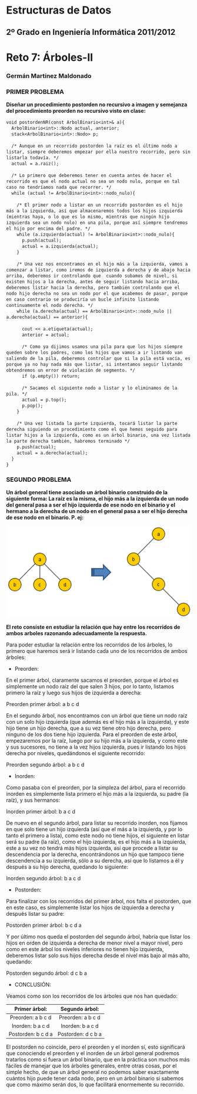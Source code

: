Estructuras de Datos
====================
2º Grado en Ingeniería Informática 2011/2012
--------------------------------------------

# Reto 7: Árboles-II
### Germán Martínez Maldonado

### PRIMER PROBLEMA

**Diseñar un procedimiento postorden no recursivo a imagen y semejanza del procedimiento preorden no recursivo visto en clase:**

```
void postordenNR(const ArbolBinario<int>& a){
  ArbolBinario<int>::Nodo actual, anterior;
  stack<ArbolBinario<int>::Nodo> p;

  /* Aunque en un recorrido postorden la raíz es el último nodo a listar, siempre deberemos empezar por ella nuestro recorrido, pero sin listarla todavía. */
  actual = a.raiz();

  /* Lo primero que deberemos tener en cuenta antes de hacer el recorrido es que el nodo actual no sea un nodo nulo, porque en tal caso no tendríamos nada que recorrer. */
  while (actual != ArbolBinario<int>::nodo_nulo){

    /* El primer nodo a listar en un recorrido postorden es el hijo más a la izquierda, así que almacenaremos todos los hijos izquierda (mientras haya, o lo que es lo mismo, mientras que ningún hijo izquierda sea un nodo nulo) en una pila, porque así siempre tendremos el hijo por encima del padre. */
    while (a.izquierda(actual) != ArbolBinario<int>::nodo_nulo){ 
      p.push(actual);
      actual = a.izquierda(actual);
    }

    /* Una vez nos encontramos en el hijo más a la izquierda, vamos a comenzar a listar, como iremos de izquierda a derecha y de abajo hacia arriba, deberemos ir controlando que  cuando subamos de nivel, si existen hijos a la derecha, antes de seguir listando hacia arriba, deberemos listar hacia la derecha, pero también controlando que el nodo hijo derecha no sea un nodo por el que acabemos de pasar, porque en caso contrario se produciría un bucle infinito listando continuamente el nodo derecha. */ 
    while (a.derecha(actual) == ArbolBinario<int>::nodo_nulo || a.derecha(actual) == anterior){

      cout << a.etiqueta(actual); 
      anterior = actual;

      /* Como ya dijimos usamos una pila para que los hijos siempre queden sobre los padres, como los hijos que vamos a ir listando van saliendo de la pila, deberemos controlar que si la pila está vacía, es porque ya no hay nada más que listar, si intentamos seguir listando obtendremos un error de violación de segmento. */
      if (p.empty()) return;

      /* Sacamos el siguiente nodo a listar y lo eliminamos de la pila. */
      actual = p.top(); 
      p.pop();
    }

    /* Una vez listada la parte izquierda, tocará listar la parte derecha siguiendo un procedimiento como el que hemos seguido para listar hijos a la izquierda, como es un árbol binario, una vez listada la parte derecha también, habremos terminado */
    p.push(actual);
    actual = a.derecha(actual);
  }
}
```

### SEGUNDO PROBLEMA

**Un árbol general tiene asociado un árbol binario construido de la siguiente forma: La raíz es la misma, el hijo más a la izquierda de un nodo del general pasa a ser el hijo izquierda de ese nodo en el binario y el hermano a la derecha de un nodo en el general pasa a ser el hijo derecha de ese nodo en el binario. P. ej:**

![img01](img01.png)

**El reto consiste en estudiar la relación que hay entre los recorridos de ambos arboles razonando adecuadamente la respuesta.**

Para poder estudiar la relación entre los recorridos de los árboles, lo primero que haremos será ir listando cada uno de los recorridos de ambos árboles:

* Preorden:

En el primer árbol, claramente sacamos el preorden, porque el árbol es simplemente un nodo raíz del que salen 3 hijos, por lo tanto, listamos primero la raíz y luego sus hijos de izquierda a derecha:

Preorden primer árbol: a b c d

En el segundo árbol, nos encontramos con un árbol que tiene un nodo raíz con un solo hijo izquierda (que además es el hijo más a la izquierda), y este hijo tiene un hijo derecha, que a su vez tiene otro hijo derecha, pero ninguno de los dos tiene hijo izquierda. Para el preorden de este árbol, empezaremos por la raíz, luego por su hijo más a la izquierda, y como este y sus sucesores, no tiene a la vez hijos izquierda, pues ir listando los hijos derecha por niveles, quedándonos el siguiente recorrido:

Preorden segundo árbol: a b c d

* Inorden:

Como pasaba con el preorden, por la simpleza del árbol, para el recorrido inorden es simplemente lista primero el hijo más a la izquierda, su padre (la raíz), y sus hermanos:

Inorden primer árbol: b a c d

De nuevo en el segundo árbol, para listar su recorrido inorden, nos fijamos en que solo tiene un hijo izquierda (así que el más a la izquierda, y por lo tanto el primero a lista), como este nodo no tiene hijos, el siguiente en listar será su padre (la raíz), como el hijo izquierda, es el hijo más a la izquierda, este a su vez no tendrá más hijos izquierda, así que procede a listar su descendencia por la derecha, encontrándonos un hijo que tampoco tiene descendencia a su izquierda, sólo a su derecha, así que lo listamos a él y después a su hijo derecha, quedando lo siguiente:

Inorden segundo árbol: b a c d

* Postorden:

Para finalizar con los recorridos del primer árbol, nos falta el postorden, que en este caso, es simplemente listar los hijos de izquierda a derecha y después listar su padre:

Postorden primer árbol: b c d a

Y por último nos queda el postorden del segundo árbol, habría que listar los hijos en orden de izquierda a derecha de menor nivel a mayor nivel, pero como en este árbol los niveles inferiores no tienen hijo izquierda, deberemos listar solo sus hijos derecha desde el nivel más bajo al más alto, quedando:

Postorden segundo árbol: d c b a

* CONCLUSIÓN:

Veamos como son los recorridos de los árboles que nos han quedado:

|    Primer árbol:   |   Segundo árbol:   |
|:------------------:|:------------------:|
|  Preorden: a b c d |  Preorden: a b c d |
|  Inorden: b a c d  |  Inorden: b a c d  |
| Postorden: b c d a | Postorden: d c b a |

El postorden no coincide, pero el preorden y el inorden sí, esto significará que conociendo el preorden y el inorden de un árbol general podremos tratarlos como si fuera un árbol binario, que en la práctica son muchos más fáciles de manejar que los árboles generales, entre otras cosas, por el simple hecho, de que un árbol general no podemos saber exactamente cuántos hijo puede tener cada nodo, pero en un árbol binario si sabemos que como máximo serán dos, lo que facilitará enormemente su recorrido.

